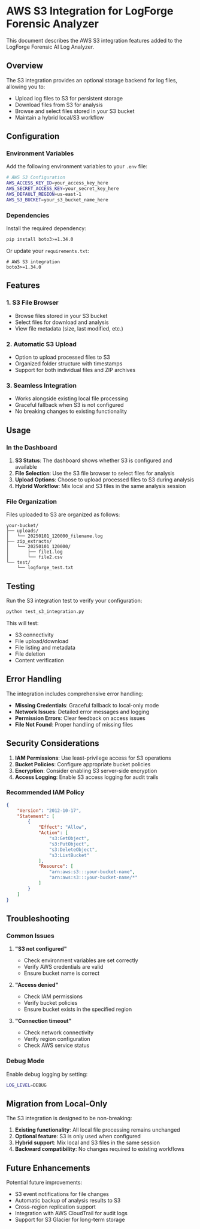 # AWS S3 Integration for LogForge Forensic Analyzer

This document describes the AWS S3 integration features added to the LogForge Forensic AI Log Analyzer.

## Overview

The S3 integration provides an optional storage backend for log files, allowing you to:
- Upload log files to S3 for persistent storage
- Download files from S3 for analysis
- Browse and select files stored in your S3 bucket
- Maintain a hybrid local/S3 workflow

## Configuration

### Environment Variables

Add the following environment variables to your `.env` file:

```bash
# AWS S3 Configuration
AWS_ACCESS_KEY_ID=your_access_key_here
AWS_SECRET_ACCESS_KEY=your_secret_key_here
AWS_DEFAULT_REGION=us-east-1
AWS_S3_BUCKET=your_s3_bucket_name_here
```

### Dependencies

Install the required dependency:

```bash
pip install boto3>=1.34.0
```

Or update your `requirements.txt`:

```
# AWS S3 integration
boto3>=1.34.0
```

## Features

### 1. S3 File Browser
- Browse files stored in your S3 bucket
- Select files for download and analysis
- View file metadata (size, last modified, etc.)

### 2. Automatic S3 Upload
- Option to upload processed files to S3
- Organized folder structure with timestamps
- Support for both individual files and ZIP archives

### 3. Seamless Integration
- Works alongside existing local file processing
- Graceful fallback when S3 is not configured
- No breaking changes to existing functionality

## Usage

### In the Dashboard

1. **S3 Status**: The dashboard shows whether S3 is configured and available
2. **File Selection**: Use the S3 file browser to select files for analysis
3. **Upload Options**: Choose to upload processed files to S3 during analysis
4. **Hybrid Workflow**: Mix local and S3 files in the same analysis session

### File Organization

Files uploaded to S3 are organized as follows:

```
your-bucket/
├── uploads/
│   └── 20250101_120000_filename.log
├── zip_extracts/
│   └── 20250101_120000/
│       ├── file1.log
│       └── file2.csv
└── test/
    └── logforge_test.txt
```

## Testing

Run the S3 integration test to verify your configuration:

```bash
python test_s3_integration.py
```

This will test:
- S3 connectivity
- File upload/download
- File listing and metadata
- File deletion
- Content verification

## Error Handling

The integration includes comprehensive error handling:

- **Missing Credentials**: Graceful fallback to local-only mode
- **Network Issues**: Detailed error messages and logging
- **Permission Errors**: Clear feedback on access issues
- **File Not Found**: Proper handling of missing files

## Security Considerations

1. **IAM Permissions**: Use least-privilege access for S3 operations
2. **Bucket Policies**: Configure appropriate bucket policies
3. **Encryption**: Consider enabling S3 server-side encryption
4. **Access Logging**: Enable S3 access logging for audit trails

### Recommended IAM Policy

```json
{
    "Version": "2012-10-17",
    "Statement": [
        {
            "Effect": "Allow",
            "Action": [
                "s3:GetObject",
                "s3:PutObject",
                "s3:DeleteObject",
                "s3:ListBucket"
            ],
            "Resource": [
                "arn:aws:s3:::your-bucket-name",
                "arn:aws:s3:::your-bucket-name/*"
            ]
        }
    ]
}
```

## Troubleshooting

### Common Issues

1. **"S3 not configured"**
   - Check environment variables are set correctly
   - Verify AWS credentials are valid
   - Ensure bucket name is correct

2. **"Access denied"**
   - Check IAM permissions
   - Verify bucket policies
   - Ensure bucket exists in the specified region

3. **"Connection timeout"**
   - Check network connectivity
   - Verify region configuration
   - Check AWS service status

### Debug Mode

Enable debug logging by setting:

```bash
LOG_LEVEL=DEBUG
```

## Migration from Local-Only

The S3 integration is designed to be non-breaking:

1. **Existing functionality**: All local file processing remains unchanged
2. **Optional feature**: S3 is only used when configured
3. **Hybrid support**: Mix local and S3 files in the same session
4. **Backward compatibility**: No changes required to existing workflows

## Future Enhancements

Potential future improvements:

- S3 event notifications for file changes
- Automatic backup of analysis results to S3
- Cross-region replication support
- Integration with AWS CloudTrail for audit logs
- Support for S3 Glacier for long-term storage
